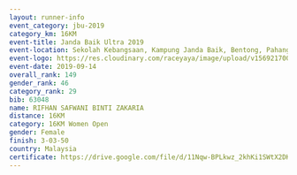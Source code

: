 ```yaml
---
layout: runner-info 
event_category: jbu-2019 
category_km: 16KM 
event-title: Janda Baik Ultra 2019 
event-location: Sekolah Kebangsaan, Kampung Janda Baik, Bentong, Pahang, Malaysia 
event-logo: https://res.cloudinary.com/raceyaya/image/upload/v1569217009/logo/janda-baik_vch1pc.jpg 
event-date: 2019-09-14
overall_rank: 149
gender_rank: 46
category_rank: 29
bib: 63048
name: RIFHAN SAFWANI BINTI ZAKARIA
distance: 16KM
category: 16KM Women Open
gender: Female
finish: 3-03-50
country: Malaysia
certificate: https://drive.google.com/file/d/11Nqw-BPLkwz_2khKi1SWtX2DKhuARb3W/view?usp=sharing
---
```

